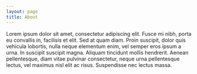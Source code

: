 ```yaml
---
layout: page
title: About
---
```


Lorem ipsum dolor sit amet, consectetur adipiscing elit. Fusce mi nibh, porta eu convallis in, facilisis et elit. Sed at quam diam. Proin suscipit, dolor quis vehicula lobortis, nulla neque elementum enim, vel semper eros ipsum a urna. In suscipit suscipit magna. Aliquam tincidunt mollis hendrerit. Aenean pellentesque, diam vitae pulvinar consectetur, neque urna pellentesque lectus, vel maximus nisl elit ac risus. Suspendisse nec lectus massa. 
